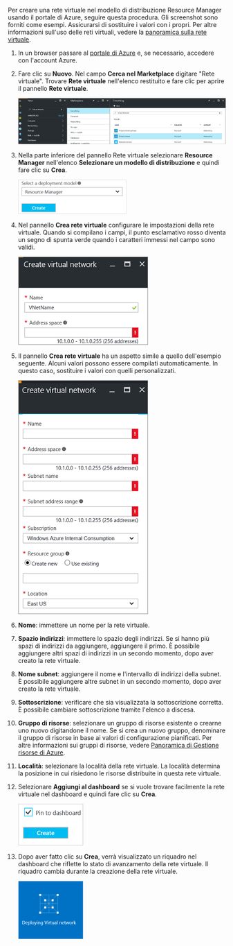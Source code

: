 Per creare una rete virtuale nel modello di distribuzione Resource Manager usando il portale di Azure, seguire questa procedura. Gli screenshot sono forniti come esempi. Assicurarsi di sostituire i valori con i propri. Per altre informazioni sull'uso delle reti virtuali, vedere la [panoramica sulla rete virtuale](../articles/virtual-network/virtual-networks-overview.md).

1. In un browser passare al [portale di Azure](http://portal.azure.com) e, se necessario, accedere con l'account Azure.
2. Fare clic su **Nuovo**. Nel campo **Cerca nel Marketplace** digitare "Rete virtuale". Trovare **Rete virtuale** nell'elenco restituito e fare clic per aprire il pannello **Rete virtuale**.
   
    ![Pannello per la ricerca della rete virtuale](./media/vpn-gateway-basic-vnet-rm-portal-include/newvnetportal700.png "Locate virtual network resource blade")
3. Nella parte inferiore del pannello Rete virtuale selezionare **Resource Manager** nell'elenco **Selezionare un modello di distribuzione** e quindi fare clic su **Crea**.

    ![Selezionare Resource Manager](./media/vpn-gateway-basic-vnet-rm-portal-include/resourcemanager250.png "Select Resource Manager")

1. Nel pannello **Crea rete virtuale** configurare le impostazioni della rete virtuale. Quando si compilano i campi, il punto esclamativo rosso diventa un segno di spunta verde quando i caratteri immessi nel campo sono validi.
   
    ![Convalida campi](./media/vpn-gateway-basic-vnet-rm-portal-include/checkmark300.png "Field validation")
2. Il pannello **Crea rete virtuale** ha un aspetto simile a quello dell'esempio seguente. Alcuni valori possono essere compilati automaticamente. In questo caso, sostituire i valori con quelli personalizzati.
   
    ![Pannello Creare la rete virtuale](./media/vpn-gateway-basic-vnet-rm-portal-include/createvnet300.png "Create virtual network blade")
3. **Nome**: immettere un nome per la rete virtuale.
4. **Spazio indirizzi**: immettere lo spazio degli indirizzi. Se si hanno più spazi di indirizzi da aggiungere, aggiungere il primo. È possibile aggiungere altri spazi di indirizzi in un secondo momento, dopo aver creato la rete virtuale.
5. **Nome subnet**: aggiungere il nome e l'intervallo di indirizzi della subnet. È possibile aggiungere altre subnet in un secondo momento, dopo aver creato la rete virtuale.
6. **Sottoscrizione**: verificare che sia visualizzata la sottoscrizione corretta. È possibile cambiare sottoscrizione tramite l'elenco a discesa.
7. **Gruppo di risorse**: selezionare un gruppo di risorse esistente o crearne uno nuovo digitandone il nome. Se si crea un nuovo gruppo, denominare il gruppo di risorse in base ai valori di configurazione pianificati. Per altre informazioni sui gruppi di risorse, vedere [Panoramica di Gestione risorse di Azure](../articles/azure-resource-manager/resource-group-overview.md#resource-groups).
8. **Località**: selezionare la località della rete virtuale. La località determina la posizione in cui risiedono le risorse distribuite in questa rete virtuale.
9. Selezionare **Aggiungi al dashboard** se si vuole trovare facilmente la rete virtuale nel dashboard e quindi fare clic su **Crea**.
   
   ![Aggiungi al dashboard](./media/vpn-gateway-basic-vnet-rm-portal-include/pintodashboard150.png "pin to dashboard")
10. Dopo aver fatto clic su **Crea**, verrà visualizzato un riquadro nel dashboard che riflette lo stato di avanzamento della rete virtuale. Il riquadro cambia durante la creazione della rete virtuale.
    
    ![Pannello Creazione della rete virtuale](./media/vpn-gateway-basic-vnet-rm-portal-include/deploying150.png "Creating virtual network tile")



<!--HONumber=Nov16_HO2-->


